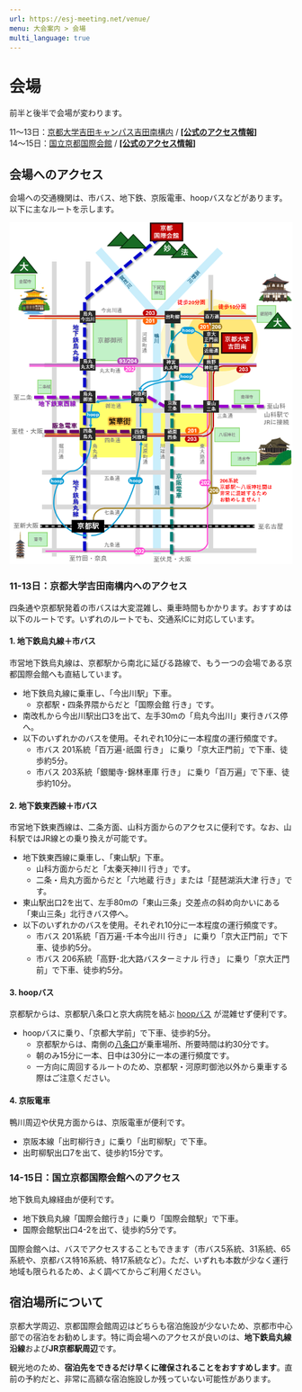 ```yaml
---
url: https://esj-meeting.net/venue/
menu: 大会案内 > 会場
multi_language: true
---
```


# 会場

前半と後半で会場が変わります。

11～13日：[京都大学吉田キャンパス吉田南構内](https://maps.app.goo.gl/LHLBy3ZXNsiJq8bb6) / [**\[公式のアクセス情報\]**](https://www.kyoto-u.ac.jp/access)  
14～15日：[国立京都国際会館](https://maps.app.goo.gl/hutdNrXRaDugNpSy7) / [**\[公式のアクセス情報\]**](https://www.icckyoto.or.jp/access/getting_here/)

## 会場へのアクセス

会場への交通機関は、市バス、地下鉄、京阪電車、hoopバスなどがあります。以下に主なルートを示します。

![venue access map](/media/to_venue_map.png)

### 11-13日：京都大学吉田南構内へのアクセス

四条通や京都駅発着の市バスは大変混雑し、乗車時間もかかります。おすすめは以下のルートです。いずれのルートでも、交通系ICに対応しています。

#### 1. 地下鉄烏丸線＋市バス

市営地下鉄烏丸線は、京都駅から南北に延びる路線で、もう一つの会場である京都国際会館へも直結しています。

- 地下鉄烏丸線に乗車し、「今出川駅」下車。
    - 京都駅・四条界隈からだと「国際会館 行き」です。
- 南改札から今出川駅出口3を出て、左手30mの「烏丸今出川」東行きバス停へ。
- 以下のいずれかのバスを使用。それぞれ10分に一本程度の運行頻度です。
    - 市バス 201系統「百万遍･祇園 行き」 に乗り「京大正門前」で下車、徒歩約5分。
    - 市バス 203系統「銀閣寺･錦林車庫 行き」 に乗り「百万遍」で下車、徒歩約10分。

#### 2. 地下鉄東西線＋市バス

市営地下鉄東西線は、二条方面、山科方面からのアクセスに便利です。なお、山科駅ではJR線との乗り換えが可能です。

- 地下鉄東西線に乗車し、「東山駅」下車。
    - 山科方面からだと「太秦天神川 行き」です。
    - 二条・烏丸方面からだと「六地蔵 行き」または「琵琶湖浜大津 行き」です。
- 東山駅出口2を出て、左手80mの「東山三条」交差点の斜め向かいにある「東山三条」北行きバス停へ。
- 以下のいずれかのバスを使用。それぞれ10分に一本程度の運行頻度です。
    - 市バス 201系統「百万遍･千本今出川 行き」 に乗り「京大正門前」で下車、徒歩約5分。
    - 市バス 206系統「高野･北大路バスターミナル 行き」 に乗り「京大正門前」で下車、徒歩約5分。

#### 3. **hoopバス**

京都駅からは、京都駅八条口と京大病院を結ぶ [hoopバス](https://hoopbus.jp) が混雑せず便利です。

- hoopバスに乗り、「京都大学前」で下車、徒歩約5分。
    - 京都駅からは、南側の[八条口](https://hoopbus.jp/place/)が乗車場所、所要時間は約30分です。
    - 朝のみ15分に一本、日中は30分に一本の運行頻度です。
    - 一方向に周回するルートのため、京都駅・河原町御池以外から乗車する際はご注意ください。

#### 4. 京阪電車

鴨川周辺や伏見方面からは、京阪電車が便利です。

- 京阪本線「出町柳行き」に乗り「出町柳駅」で下車。
- 出町柳駅出口7を出て、徒歩約15分です。

### 14-15日：国立京都国際会館へのアクセス

地下鉄烏丸線経由が便利です。

- 地下鉄烏丸線「国際会館行き」に乗り「国際会館駅」で下車。
- 国際会館駅出口4-2を出て、徒歩約5分です。

国際会館へは、バスでアクセスすることもできます（市バス5系統、31系統、65系統や、京都バス特16系統、特17系統など）。ただ、いずれも本数が少なく運行地域も限られるため、よく調べてからご利用ください。

## 宿泊場所について

京都大学周辺、京都国際会館周辺はどちらも宿泊施設が少ないため、京都市中心部での宿泊をお勧めします。特に両会場へのアクセスが良いのは、**地下鉄烏丸線沿線**および**JR京都駅周辺**です。

観光地のため、**宿泊先をできるだけ早くに確保されることをおすすめします**。直前の予約だと、非常に高額な宿泊施設しか残っていない可能性があります。

